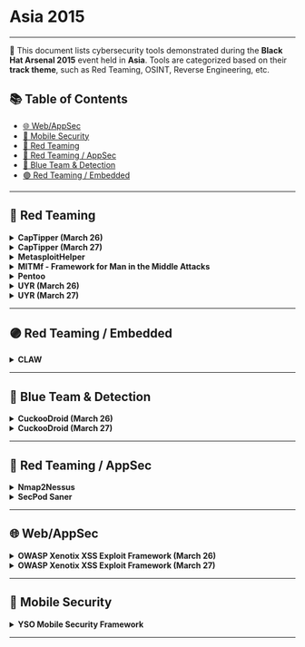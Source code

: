 # Asia 2015
---
📍 This document lists cybersecurity tools demonstrated during the **Black Hat Arsenal 2015** event held in **Asia**.
Tools are categorized based on their **track theme**, such as Red Teaming, OSINT, Reverse Engineering, etc.

## 📚 Table of Contents
- [🌐 Web/AppSec](#-webappsec)
- [📱 Mobile Security](#-mobile-security)
- [🔴 Red Teaming](#-red-teaming)
- [🔴 Red Teaming / AppSec](#-red-teaming--appsec)
- [🔵 Blue Team & Detection](#-blue-team--detection)
- [🟣 Red Teaming / Embedded](#-red-teaming--embedded)
---
## 🔴 Red Teaming
<details><summary><strong>CapTipper (March 26)</strong></summary>

![Category: 🔴 Red Teaming](https://img.shields.io/badge/Category:%20🔴%20Red%20Teaming-red) ![Omri Herscovici](https://img.shields.io/badge/Omri%20Herscovici-informational)

🔗 **Link:** [CapTipper (March 26)](https://github.com/omriher/CapTipper/blob/master/CapTipper.py)  
📝 **Description:** CapTipper is a python tool to analyze, explore, and revive HTTP malicious traffic. CapTipper sets up a web server that acts exactly as the server in the PCAP file and contains internal tools, with a powerful interactive console, for analysis and inspection of the hosts, objects, and conversations found.The tool provides the security researcher with easy access to the files and the understanding of the network flow, and is useful when trying to research exploits, pre-conditions, versions, obfuscations, plugins, and shellcodes.Feeding CapTipper with a drive-by traffic capture (e.g. of an exploit kit) displays the user with the REQUEST_URI's that were sent and metadata responses. The user can at this point browse to http://127.0.0.1/[URI] and receive the response back to the browser. In addition, an interactive shell is launched for deeper investigation using various commands such as hosts, hexdump, info, ungzip, body, client, dump, and more.

</details>

<details><summary><strong>CapTipper (March 27)</strong></summary>

![Category: 🔴 Red Teaming](https://img.shields.io/badge/Category:%20🔴%20Red%20Teaming-red) ![Omri Herscovici](https://img.shields.io/badge/Omri%20Herscovici-informational)

🔗 **Link:** [CapTipper (March 27)](https://github.com/omriher/CapTipper/blob/master/README.txt)  
📝 **Description:** CapTipper is a python tool to analyze, explore, and revive HTTP malicious traffic. CapTipper sets up a web server that acts exactly as the server in the PCAP file and contains internal tools, with a powerful interactive console, for analysis and inspection of the hosts, objects, and conversations found.The tool provides the security researcher with easy access to the files and the understanding of the network flow, and is useful when trying to research exploits, pre-conditions, versions, obfuscations, plugins, and shellcodes.Feeding CapTipper with a drive-by traffic capture (e.g. of an exploit kit) displays the user with the REQUEST_URI's that were sent and metadata responses. The user can at this point browse to http://127.0.0.1/[URI] and receive the response back to the browser. In addition, an interactive shell is launched for deeper investigation using various commands such as hosts, hexdump, info, ungzip, body, client, dump, and more.

</details>

<details><summary><strong>MetasploitHelper</strong></summary>

![Category: 🔴 Red Teaming](https://img.shields.io/badge/Category:%20🔴%20Red%20Teaming-red) ![Keith Lee](https://img.shields.io/badge/Keith%20Lee-informational) ![Michael Gianarakis](https://img.shields.io/badge/Michael%20Gianarakis-informational)

🔗 **Link:** Not Available  
📝 **Description:** Metasploit is widely used by penetration-testers during pen-test. They contain a lot of useful exploits that can be used during penetration tests. However, it is a painful task to search for related exploits after running a Nmap scan. It is possible that we could forget to use a potential exploit that could get us a shell on the remote system. There are two main types of exploits in Metasploit that we need to consider: Metasploit modules that target URI and modules that target specific ports. I developed MetasploitHelper so that we can bridge Nmap and Metasploit modules. This tool is meant to save a lot of time looking up exploits during penetration tests.

</details>

<details><summary><strong>MITMf - Framework for Man in the Middle Attacks</strong></summary>

![Category: 🔴 Red Teaming](https://img.shields.io/badge/Category:%20🔴%20Red%20Teaming-red) ![Marcello Salvati](https://img.shields.io/badge/Marcello%20Salvati-informational)

🔗 **Link:** [MITMf - Framework for Man in the Middle Attacks](https://github.com/byt3bl33d3r/MITMf)  
📝 **Description:** MITMf combines old and new man-in-the-middle techniques into a framework! Have a cool attack that works in a MITM scenario? Just write a plugin!Currently, the available plugins are:Responder - LLMNR, NBT-NS, and MDNS poisonerSSLstrip+ - Partially bypass HSTSSpoof - Redirect traffic using ARP Spoofing, ICMP Redirects DHCP Spoofing, and modify DNS queriesBeEFAutorun - Autoruns BeEF modules based on clients OS or browser typeAppCachePoison - Perform app cache poison attacksSessionHijacking - Performs session hijacking attacks, and stores cookies in a Firefox profileBrowserProfiler - Attempts to enumerate all browser plugins of connected clientsCacheKill - Kills page caching by modifying headersFilePwn - Backdoor executables being sent over http using bdfactoryInject - Inject arbitrary content into HTML contentJavaPwn - Performs drive-by attacks on clients with out-of-date Java browser pluginsjskeylogger - Injects a JavaScript keylogger into clients webpagesReplace - Replace arbitary content in HTML contentSMBAuth - Evoke SMB challenge-response auth attemptsUpsidedownternet - Flips images 180 degrees

</details>

<details><summary><strong>Pentoo</strong></summary>

![Category: 🔴 Red Teaming](https://img.shields.io/badge/Category:%20🔴%20Red%20Teaming-red) ![Anton Bolshakov](https://img.shields.io/badge/Anton%20Bolshakov-informational)

🔗 **Link:** [Pentoo](https://github.com/pentoo/pentoo-overlay/blob/master/net-wireless/dsd/dsd-1.7.0_pre20211213.ebuild)  
📝 **Description:** Pentoo is Linux distribution designed for penetration testing. Itincludes huge up-to-date and tested collection of tools for web, network, wireless, radio, voice, rce security assessments, and forensics investigations. It can run as a LiveUSB or installed on your permanent media. Based on Gentoo Linux, it is available as an overlay for an existing Gentoo installation and can be customized for your needs. In addition, binary profile with precompiled packages are also available. Pentoo comes hardened by default so both userspace applications and the kernel are protected against all types of memory corruption exploits including zero days.

</details>

<details><summary><strong>UYR (March 26)</strong></summary>

![Category: 🔴 Red Teaming](https://img.shields.io/badge/Category:%20🔴%20Red%20Teaming-red) ![Ali Hadi](https://img.shields.io/badge/Ali%20Hadi-informational)

🔗 **Link:** [UYR (March 26)](https://github.com/TMH-Sec/wordlists/blob/master/ssh-users.txt)  
📝 **Description:** Under Your Radar (UYR) is a new application layer covert channel. It applies multimedia steganographic techniques to hide a secret message. UYR could also be used for data exfiltration and go totally under the radar and bypass monitoring and detection systems due to its novelty way of communication.UYR in its current version could be used for:Secret CommunicationsExfiltrating Text Files (ASCII)Exfiltrating Other Small Binary FilesThe novelty behind UYR is that in reality you're not transferring any messages or text; you're only transferring a KEY!

</details>

<details><summary><strong>UYR (March 27)</strong></summary>

![Category: 🔴 Red Teaming](https://img.shields.io/badge/Category:%20🔴%20Red%20Teaming-red) ![Ali Hadi](https://img.shields.io/badge/Ali%20Hadi-informational)

🔗 **Link:** [UYR (March 27)](https://github.com/TMH-Sec/wordlists/blob/master/ssh-users.txt)  
📝 **Description:** Under Your Radar (UYR) is a new application layer covert channel. It applies multimedia steganographic techniques to hide a secret message. UYR could also be used for data exfiltration and go totally under the radar and bypass monitoring and detection systems due to its novelty way of communication.UYR in its current version could be used for:Secret CommunicationsExfiltrating Text Files (ASCII)Exfiltrating Other Small Binary FilesThe novelty behind UYR is that in reality you're not transferring any messages or text; you're only transferring a KEY!

</details>

---
## 🟣 Red Teaming / Embedded
<details><summary><strong>CLAW</strong></summary>

![Category: 🟣 Red Teaming / Embedded](https://img.shields.io/badge/Category:%20🟣%20Red%20Teaming%20/%20Embedded-purple) ![Joe Cummins](https://img.shields.io/badge/Joe%20Cummins-informational)

🔗 **Link:** [CLAW](https://github.com/mudspringhiker/openstreetmap_datawrangling/blob/master/exploration_audit.ipynb)  
📝 **Description:** Red Tiger Labs Control Layer Assessment Workstation is looking to redefine the way that ICS SCADA and other critical infrastructure utilities examine their cybersecurity posture.Developed in partnership with the Canadian Federal Government, under the direction of ICS experts, the toolset takes a passive approach to cybersecurity by learning to "look, listen, and feel" each network. Building into its suite of cutting-edge technologies developed with the brightest minds in Canadian InfoSec, CLAW combines visualization, mitigation, and remediation activities into one cohesive view of the entire network.The audience will learn not only how this toolset is effectively raising the bar from both an enterprise and control systems perspective, but also real world instances of incident response, vulnerability assessment, and early detection of gaps and overlaps within existing deployments.

</details>

---
## 🔵 Blue Team & Detection
<details><summary><strong>CuckooDroid (March 26)</strong></summary>

![Category: 🔵 Blue Team & Detection](https://img.shields.io/badge/Category:%20🔵%20Blue%20Team%20&%20Detection-cyan) ![Idan Revivo](https://img.shields.io/badge/Idan%20Revivo-informational) ![Ofer Caspi](https://img.shields.io/badge/Ofer%20Caspi-informational)

🔗 **Link:** Not Available  
📝 **Description:** To combat the growing problem of Android malware, we present a new solution based on the popular open source framework Cuckoo Sandbox to automate the malware investigation process. Our extension enables the use of Cuckoo's features to analyze Android malware and provides new functionality for dynamic and static analysis.Our framework is extensible and modular, allowing the use of new, as well as existing, tools for custom analysis.The main capabilities of our Cuckoo Android Extension include:Dynamic Analysis - based on Dalvik API hookingStatic Analysis - Integration with AndroguardEmulator Detection PreventionInfrastructure options:Nested VMs for ARM Emulation and VMISupports Android Emulator or Physical DevicesExamples of well-known malware will be used to demonstrate the framework capabilities and its usefulness in malware analysis.

</details>

<details><summary><strong>CuckooDroid (March 27)</strong></summary>

![Category: 🔵 Blue Team & Detection](https://img.shields.io/badge/Category:%20🔵%20Blue%20Team%20&%20Detection-cyan) ![Idan Revivo](https://img.shields.io/badge/Idan%20Revivo-informational) ![Ofer Caspi](https://img.shields.io/badge/Ofer%20Caspi-informational)

🔗 **Link:** Not Available  
📝 **Description:** To combat the growing problem of Android malware, we present a new solution based on the popular open source framework Cuckoo Sandbox to automate the malware investigation process. Our extension enables the use of Cuckoo's features to analyze Android malware and provides new functionality for dynamic and static analysis.Our framework is extensible and modular, allowing the use of new, as well as existing, tools for custom analysis.The main capabilities of our Cuckoo Android Extension include:Dynamic Analysis - based on Dalvik API hookingStatic Analysis - Integration with AndroguardEmulator Detection PreventionInfrastructure options:Nested VMs for ARM Emulation and VMISupports Android Emulator or Physical DevicesExamples of well-known malware will be used to demonstrate the framework capabilities and its usefulness in malware analysis.

</details>

---
## 🔴 Red Teaming / AppSec
<details><summary><strong>Nmap2Nessus</strong></summary>

![Category: 🔴 Red Teaming / AppSec](https://img.shields.io/badge/Category:%20🔴%20Red%20Teaming%20/%20AppSec-red) ![Keith Lee](https://img.shields.io/badge/Keith%20Lee-informational) ![Michael Gianarakis](https://img.shields.io/badge/Michael%20Gianarakis-informational)

🔗 **Link:** Not Available  
📝 **Description:** Nessus is an awesome tool for vulnerability assessment.For vulnerabilities assessments, sometimes it is useful to run Nmap along side with Nessus. Nmap output can be easily manipulated and the data can be used as input for other tools.Most of the time, we are often faced with tight deadlines. Running the same scan using Nmap and then with Nessus could take up a lot of time and generate a large amount of network traffic.What this tool does is parse a NMAP .xml file, extract ports and IP addresses from the file, and automatically launch a Nessus scan using this information (instead of having to scan the whole network and all the ports again). This results in a faster scan.The tool then queries Nessus for job status and automatically saves the report locally when done.The tool also parses the Nessus reports and extracts important findings from the report so that you don't have to read through the whole report (you can but you don't have to).If you are using VMware Fusion/Workstation, you can use the VMrun command to automatically spin up a VM containing Nessus in a headless mode, runs Nessus scan and shuts down the VM when done.

</details>

<details><summary><strong>SecPod Saner</strong></summary>

![Category: 🔴 Red Teaming / AppSec](https://img.shields.io/badge/Category:%20🔴%20Red%20Teaming%20/%20AppSec-red) ![Preeti Subramanian](https://img.shields.io/badge/Preeti%20Subramanian-informational)

🔗 **Link:** Not Available  
📝 **Description:** A free vulnerability scanner and compliance scanner with remediation.Most malware makes use of loopholes in the system and targets desktops and end-user applications. The anti-malware products that are available in the market focus on cleaning an already infected system based on known malware signatures. It is reported that 67% of malware is unnoticed by anti-virus or anti-malware products because of their polymorphic nature.Hardening the security posture of the system, knowing the loopholes, and applying fixes is a very effective and proven defense system. Although prevalent in the enterprise segment, home and mobile users do not get the benefit of effective vulnerability and configuration management.SecPod Saner is a lightweight, easy to use, enterprise-grade security solution for proactively assessing and securing your personal computer. It identifies security loopholes, misconfiguration, and remediates to ensure systems remain secure.

</details>

---
## 🌐 Web/AppSec
<details><summary><strong>OWASP Xenotix XSS Exploit Framework (March 26)</strong></summary>

![Category: 🌐 Web/AppSec](https://img.shields.io/badge/Category:%20🌐%20Web/AppSec-blue) ![Ajin Abraham](https://img.shields.io/badge/Ajin%20Abraham-informational)

🔗 **Link:** [OWASP Xenotix XSS Exploit Framework (March 26)](https://github.com/ajinabraham/OWASP-Xenotix-XSS-Exploit-Framework/blob/master/app.config)  
📝 **Description:** OWASP Xenotix XSS Exploit Framework is an advanced Cross-Site Scripting (XSS) vulnerability detection and exploitation framework. Xenotix provides zero false positive XSS detection by performing the scan within the browser engines where in real world, payloads get reflected. Xenotix scanner module is incorporated with three intelligent fuzzers to reduce the scan time and produce better results. If you really don't like the tool logic, then leverage the power of Xenotix API to make the tool work like you wanted it to work. It is claimed to have the world's 2nd largest XSS payloads of about 4800+ distinctive XSS payloads. It is incorporated with a feature-rich information gathering module for target reconnaissance. The exploit framework includes real-world offensive XSS exploitation modules for penetration testing and proof-of-concept creation. Say no to alert pop-ups in PoC. Pen-testers can now create appealing proof-of-concepts within a few clicks.

</details>

<details><summary><strong>OWASP Xenotix XSS Exploit Framework (March 27)</strong></summary>

![Category: 🌐 Web/AppSec](https://img.shields.io/badge/Category:%20🌐%20Web/AppSec-blue) ![Ajin Abraham](https://img.shields.io/badge/Ajin%20Abraham-informational)

🔗 **Link:** [OWASP Xenotix XSS Exploit Framework (March 27)](https://github.com/ajinabraham/OWASP-Xenotix-XSS-Exploit-Framework/blob/master/app.config)  
📝 **Description:** OWASP Xenotix XSS Exploit Framework is an advanced Cross-Site Scripting (XSS) vulnerability detection and exploitation framework. Xenotix provides zero false positive XSS detection by performing the scan within the browser engines where in real world, payloads get reflected. Xenotix scanner module is incorporated with three intelligent fuzzers to reduce the scan time and produce better results. If you really don't like the tool logic, then leverage the power of Xenotix API to make the tool work like you wanted it to work. It is claimed to have the world's 2nd largest XSS payloads of about 4800+ distinctive XSS payloads. It is incorporated with a feature-rich information gathering module for target reconnaissance. The exploit framework includes real-world offensive XSS exploitation modules for penetration testing and proof-of-concept creation. Say no to alert pop-ups in PoC. Pen-testers can now create appealing proof-of-concepts within a few clicks.

</details>

---
## 📱 Mobile Security
<details><summary><strong>YSO Mobile Security Framework</strong></summary>

![Category: 📱 Mobile Security](https://img.shields.io/badge/Category:%20📱%20Mobile%20Security-yellow) ![Ajin Abraham](https://img.shields.io/badge/Ajin%20Abraham-informational)

🔗 **Link:** [YSO Mobile Security Framework](https://github.com/torque59/YSO-Mobile-Security-Framework)  
📝 **Description:** YSO Mobile Security Framework is an intelligent, all-in-one open source mobile application (Android/iOS) automated pen-testing framework capable of performing static and dynamic analysis. We've been depending on multiple tools to carry out reversing, decoding, debugging, code review, and pen-test and this process requires a lot of effort and time. YSO Mobile Security Framework can be used for effective and fast security analysis of Android APK/Android app source code/iOS app source code.The static analyzer is able to perform automated code review, detect insecure permissions and configurations, and detect insecure code like ssl overriding, ssl bypass, weak crypto, obfuscated codes, permission bypasses, hardcoded secrets, improper usage of dangerous APIs, leakage of sensitive/PII information, and insecure file storage. The dynamic analyzer runs the application in a VM and detects the issues at run time. Further analysis is done on the captured network packets, decrypted HTTPS traffic, application dumps, logs, error or crash reports, debug information, stack trace, and the application assets like files, preferences, and databases. This framework is highly scalable that you can add your custom rules with ease. We will be extending this framework to support other mobile platforms like Tizen, Windows phone etc. in future. A quick and clean report can be generated at the end of the tests.

</details>

---
